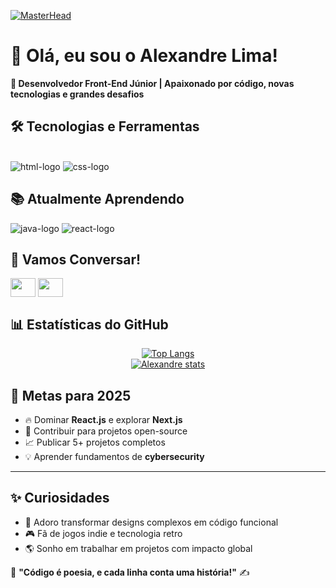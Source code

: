[![MasterHead](https://www.valuehost.com.br/blog/wp-content/uploads/2016/10/linguagens-de-programacao.jpeg.webp)](https://github.com/Lima-allexandre/Lima-allexandre/)
# 👋 Olá, eu sou o Alexandre Lima! 
**🚀 Desenvolvedor Front-End Júnior | Apaixonado por código, novas tecnologias e grandes desafios**

## 🛠️ **Tecnologias e Ferramentas** 
<br>
 <img src="https://img.shields.io/badge/HTML5-E34F26?style=for-the-badge&logo=html5&logoColor=white" alt="html-logo"/>
 
 <img src="https://img.shields.io/badge/CSS3-1572B6?style=for-the-badge&logo=css3&logoColor=white" alt="css-logo"/>
 
## 📚 **Atualmente Aprendendo**  
<img src="https://img.shields.io/badge/JavaScript-F7DF1E?style=for-the-badge&logo=javascript&logoColor=black" alt="java-logo" />

<img src="https://img.shields.io/badge/React-20232A?style=for-the-badge&logo=react&logoColor=61DAFB" alt="react-logo" />

## 💬 **Vamos Conversar!**  
<p align="left">
<a href="https://www.linkedin.com/in/alexandre-lima-costa/"(https://www.linkedin.com/in/alexandre-lima-costa/)" target="blank"><img align="center" src="https://cdn.jsdelivr.net/npm/simple-icons@3.0.1/icons/linkedin.svg" alt="" height="30" width="40" /></a>
<a href="https://www.instagram.com/limaa.allexandre/" target="blank"><img align="center" src="https://cdn.jsdelivr.net/npm/simple-icons@3.0.1/icons/instagram.svg" alt="" height="30" width="40" /></a>
</p>


## 📊 **Estatísticas do GitHub**  
<div align="center">

[![Top Langs](https://github-readme-stats.vercel.app/api/top-langs/?username=Lima-allexandre)](https://github.com/anuraghazra/github-readme-stats)
<br>
[![Alexandre stats](https://github-readme-stats.vercel.app/api?username=Lima-allexandre)](https://github.com/anuraghazra/github-readme-stats)

</div>

## 🎯 **Metas para 2025**  
- 🔥 Dominar **React.js** e explorar **Next.js**  
- 🚀 Contribuir para projetos open-source  
- 📈 Publicar 5+ projetos completos  
- 💡 Aprender fundamentos de **cybersecurity**

- ---

## ✨ **Curiosidades**  
- 🔧 Adoro transformar designs complexos em código funcional  
- 🎮 Fã de jogos indie e tecnologia retro  
- 🌎 Sonho em trabalhar em projetos com impacto global  

📌 **"Código é poesia, e cada linha conta uma história!"** ✍️
